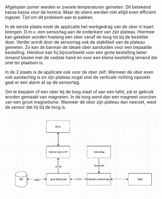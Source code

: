 Afgelopen zomer werden er zwoele temperaturen gemeten. Dit betekend kassa kassa voor de horeca. Maar de obers werden niet altijd even efficient ingezet. Tijd om dit probleem aan te pakken. 

In de eerste plaats moet de applicatie het werkgedrag van de ober in kaart brengen. D.m.v. een sensortag aan de onderkant van zijn plateau. Hiermee kan gekeken worden hoelang een ober vanaf de toog tot bij de besteller doet.
Verder wordt door de sensortag ook de stabiliteit van de plateau gemeten. Zo kan de barman de ideale ober aanduiden voor een bepaalde bestelling. Hierdoor kan hij bijvoorbeeld voor een grote bestelling beter iemand kiezen met de vastste hand en voor een kleine bestelling iemand die snel ter plaatsen is. 

In de 2 plaats is de applicate ook voor de ober zelf. Wanneer de ober even niet aandachtig is en zijn plateau nogal snel de verticale richting opzoekt gaat er een alarm af op de sensortag. 

Om te bepalen of een ober bij de toog staat of aan een tafel, zal er gebruik worden gemaakt van magneten. In de toog word dan een magneet voorzien van een groot magnetisme. Wanneer de ober zijn plateau dan neerzet, weet de sensor dat hij bij de toog is.

![Afbeelding is momenteel niet beschikbaar](Images/architecture.png) 
